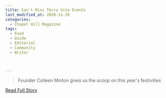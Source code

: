 ```yaml
---
title: Can't Miss Terra Vita Events
last_modified_at: 2020-11-29
categories:
  - Chapel Hill Magazine
tags:
  - Food
  - Guide
  - Editorial 
  - Community
  - Writer



---
```


> Founder Colleen Minton gives us the scoop on this year's festivities

<a href="https://issuu.com/shannonmedia/docs/chmseptoct2016/81" target="_blank">Read Full Story</a>

